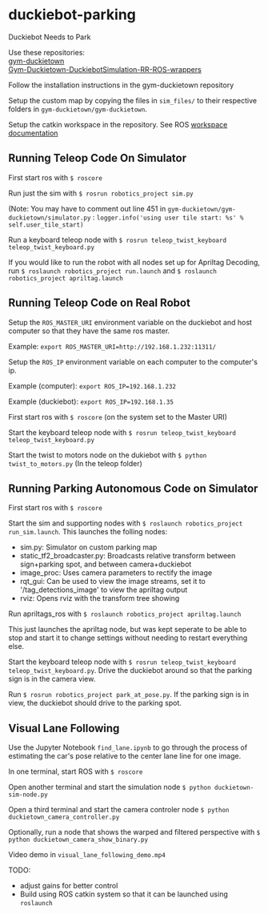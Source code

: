 # duckiebot-parking

Duckiebot Needs to Park

Use these repositories:  
[gym-duckietown](https://github.com/duckietown/gym-duckietown)  
[Gym-Duckietown-DuckiebotSimulation-RR-ROS-wrappers](https://github.com/burakaksoy/Gym-Duckietown-DuckiebotSimulation-RR-ROS-wrappers)

Follow the installation instructions in the gym-duckietown repository

Setup the custom map by copying the files in `sim_files/` to their respective folders in `gym-duckietown/gym-duckietown`.


Setup the catkin workspace in the repository. See ROS [workspace documentation](http://wiki.ros.org/catkin/Tutorials/create_a_workspace)
## Running Teleop Code On Simulator
First start ros with `$ roscore`

Run just the sim with `$ rosrun robotics_project sim.py`

(Note: You may have to comment out line 451 in `gym-duckietown/gym-duckietown/simulator.py` : `logger.info('using user tile start: %s' % self.user_tile_start)`

Run a keyboard teleop node with `$ rosrun teleop_twist_keyboard teleop_twist_keyboard.py`

If you would like to run the robot with all nodes set up for Apriltag Decoding, run `$ roslaunch robotics_project run.launch` and `$ roslaunch robotics_project apriltag.launch`

## Running Teleop Code on Real Robot
Setup the `ROS_MASTER_URI` environment variable on the duckiebot and host computer so that they have the same ros master.

Example: `export ROS_MASTER_URI=http://192.168.1.232:11311/`

Setup the `ROS_IP` environment variable on each computer to the computer's ip.

Example (computer): `export ROS_IP=192.168.1.232`

Example (duckiebot): `export ROS_IP=192.168.1.35`

First start ros with `$ roscore` (on the system set to the Master URI)

Start the keyboard teleop node with `$ rosrun teleop_twist_keyboard teleop_twist_keyboard.py`

Start the twist to motors node on the dukiebot with `$ python twist_to_motors.py` (In the teleop folder)

## Running Parking Autonomous Code on Simulator

First start ros with `$ roscore`

Start the sim and supporting nodes with `$ roslaunch robotics_project run_sim.launch`. This launches the folling nodes:

- sim.py: Simulator on custom parking map
- static_tf2_broadcaster.py: Broadcasts relative transform between sign+parking spot, and between camera+duckiebot
- image_proc: Uses camera parameters to rectify the image
- rqt_gui: Can be used to view the image streams, set it to '/tag_detections_image' to view the apriltag output
- rviz: Opens rviz with the transform tree showing

Run apriltags_ros with `$ roslaunch robotics_project apriltag.launch`

This just launches the apriltag node, but was kept seperate to be able to stop and start it to change settings without needing to restart everything else.

Start the keyboard teleop node with `$ rosrun teleop_twist_keyboard teleop_twist_keyboard.py`. Drive the duckiebot around so that the parking sign is in the camera view.

Run `$ rosrun robotics_project park_at_pose.py`. If the parking sign is in view, the duckiebot should drive to the parking spot. 

## Visual Lane Following

Use the Jupyter Notebook `find_lane.ipynb` to go through the process of estimating the car's pose relative to the center lane line for one image.

In one terminal, start ROS with `$ roscore`  

Open another terminal and start the simulation node `$ python duckietown-sim-node.py`

Open a third terminal and start the camera controler node `$ python duckietown_camera_controller.py`

Optionally, run a node that shows the warped and filtered perspective with `$ python duckietown_camera_show_binary.py`

Video demo in `visual_lane_following_demo.mp4`

TODO:  

- adjust gains for better control
- Build using ROS catkin system so that it can be launched using `roslaunch`  